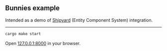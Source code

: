 ## Bunnies example

Intended as a demo of [Shipyard](https://github.com/leudz/shipyard) (Entity Component System) integration.

---

```bash
cargo make start
```

Open [127.0.0.1:8000](http://127.0.0.1:8000) in your browser.
